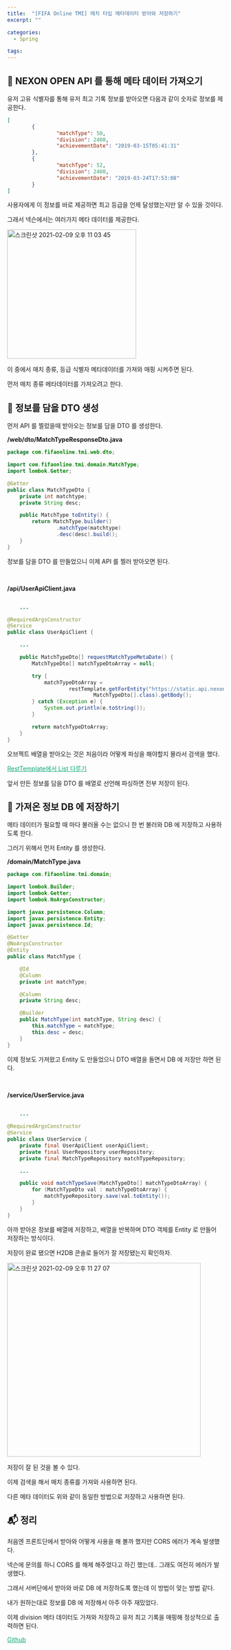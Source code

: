```yaml
---
title:  "[FIFA Online TMI] 매치 타입 메타데이터 받아와 저장하기"
excerpt: ""

categories:
  - Spring

tags:
---
```


## 🌯 NEXON OPEN API 를 통해 메타 데이터 가져오기

유저 고유 식별자를 통해 유저 최고 기록 정보를 받아오면 다음과 같이 숫자로 정보를 제공한다.

```json
[
        {
                "matchType": 50,
                "division": 2400,
                "achievementDate": "2019-03-15T05:41:31"
        },
        {
                "matchType": 52,
                "division": 2400,
                "achievementDate": "2019-03-24T17:53:08"
        }
]
```

사용자에게 이 정보를 바로 제공하면 최고 등급을 언제 달성했는지만 알 수 있을 것이다.

그래서 넥슨에서는 여러가지 메타 데이터를 제공한다.

<img src="https://user-images.githubusercontent.com/54533309/107374560-11b87880-6b2b-11eb-97de-6984381ef8ad.png" alt="스크린샷 2021-02-09 오후 11 03 45" width="300" />

이 중에서 매치 종류, 등급 식별자 메타데이터를 가져와 매핑 시켜주면 된다.

먼저 매치 종류 메타데이터를 가져오려고 한다.

## 🥟 정보를 담을 DTO 생성

먼저 API 를 찔렀을때 받아오는 정보를 담을 DTO 를 생성한다.

**/web/dto/MatchTypeResponseDto.java**

```java
package com.fifaonline.tmi.web.dto;

import com.fifaonline.tmi.domain.MatchType;
import lombok.Getter;

@Getter
public class MatchTypeDto {
    private int matchtype;
    private String desc;

    public MatchType toEntity() {
        return MatchType.builder()
                .matchType(matchtype)
                .desc(desc).build();
    }
}
```

정보를 담을 DTO 를 만들었으니 이제 API 를 찔러 받아오면 된다.

<br>

**/api/UserApiClient.java**

```java

	...

@RequiredArgsConstructor
@Service
public class UserApiClient {

	...

    public MatchTypeDto[] requestMatchTypeMetaDate() {
        MatchTypeDto[] matchTypeDtoArray = null;

        try {
            matchTypeDtoArray =
                    restTemplate.getForEntity("https://static.api.nexon.co.kr/fifaonline4/latest/matchtype.json",
                            MatchTypeDto[].class).getBody();
        } catch (Exception e) {
            System.out.println(e.toString());
        }

        return matchTypeDtoArray;
    }
}
```

오브젝트 배열을 받아오는 것은 처음이라 어떻게 파싱을 해야할지 몰라서 검색을 했다.

<a href="https://recordsoflife.tistory.com/33" style="color:#0FA678" target="_blank">RestTemplate에서 List 다루기</a>

앞서 만든 정보를 담을 DTO 를 배열로 선언해 파싱하면 전부 저장이 된다.

## 🍱 가져온 정보 DB 에 저장하기

메타 데이터가 필요할 때 마다 불러올 수는 없으니 한 번 불러와 DB 에 저장하고 사용하도록 한다.

그러기 위해서 먼저 Entity 를 생성한다.

**/domain/MatchType.java**

```java
package com.fifaonline.tmi.domain;

import lombok.Builder;
import lombok.Getter;
import lombok.NoArgsConstructor;

import javax.persistence.Column;
import javax.persistence.Entity;
import javax.persistence.Id;

@Getter
@NoArgsConstructor
@Entity
public class MatchType {

    @Id
    @Column
    private int matchType;

    @Column
    private String desc;

    @Builder
    public MatchType(int matchType, String desc) {
        this.matchType = matchType;
        this.desc = desc;
    }
}
```

이제 정보도 가져왔고 Entity 도 만들었으니 DTO 배열을 돌면서 DB 에 저장만 하면 된다.

<br>

**/service/UserService.java**

```java

	...
  
@RequiredArgsConstructor
@Service
public class UserService {
    private final UserApiClient userApiClient;
    private final UserRepository userRepository;
    private final MatchTypeRepository matchTypeRepository;

	...

    public void matchTypeSave(MatchTypeDto[] matchTypeDtoArray) {
        for (MatchTypeDto val : matchTypeDtoArray) {
            matchTypeRepository.save(val.toEntity());
        }
    }
}
```

아까 받아온 정보를 배열에 저장하고, 배열을 반복하며 DTO 객체를 Entity 로 만들어 저장하는 방식이다.

저장이 완료 됐으면 H2DB 콘솔로 들어가 잘 저장됐는지 확인하자.

<img src="https://user-images.githubusercontent.com/54533309/107377448-54c81b00-6b2e-11eb-9169-bfdbf640cf9e.png" alt="스크린샷 2021-02-09 오후 11 27 07" width="450" />

저장이 잘 된 것을 볼 수 있다.

이제 검색을 해서 매치 종류를 가져와 사용하면 된다.

다른 메타 데이터도 위와 같이 동일한 방법으로 저장하고 사용하면 된다.

## 📬 정리

처음엔 프론트단에서 받아와 어떻게 사용을 해 볼까 했지만 CORS 에러가 계속 발생했다.

넥슨에 문의를 하니 CORS 를 해제 해주었다고 하긴 했는데.. 그래도 여전히 에러가 발생했다.

그래서 서버단에서 받아와 바로 DB 에 저장하도록 했는데 이 방법이 맞는 방법 같다.

내가 원하는대로 정보를 DB 에 저장해서 아주 아주 재밌었다.

이제 division 메타 데이터도 가져와 저장하고 유저 최고 기록을 매핑해 정상적으로 출력하면 된다.

<a href="https://github.com/Nam-Ki-Bok/FIFA-Online-TMI" style="color:#0FA678" target="_blank">Github</a>

<br>